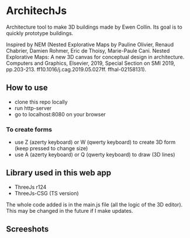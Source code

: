 # ArchitechJs
Architecture tool to make 3D buildings made by Ewen Collin. Its goal is to quickly prototype buildings.

Inspired by NEM (Nested Explorative Maps by Pauline Olivier, Renaud Chabrier, Damien Rohmer, Eric de Thoisy, Marie-Paule Cani. Nested Explorative Maps: A new 3D canvas for conceptual design in architecture. Computers and Graphics, Elsevier, 2019, Special Section on SMI 2019, pp.203-213. ff10.1016/j.cag.2019.05.027ff. ffhal-02158131).

## How to use

 - clone this repo locally
 - run http-server
 - go to localhost:8080 on your browser

### To create forms

 - use Z (azerty keyboard) or W (qwerty keyboard) to create 3D form (keep pressed to change size)
 - use A (azerty keyboard) or Q (qwerty keyboard) to draw (3D lines)

## Library used in this web app

 - ThreeJs r124
 - ThreeJs-CSG (TS version)

The whole code added is in the main.js file (all the logic of the 3D editor). This may be changed in the future if I make updates.

## Screeshots



